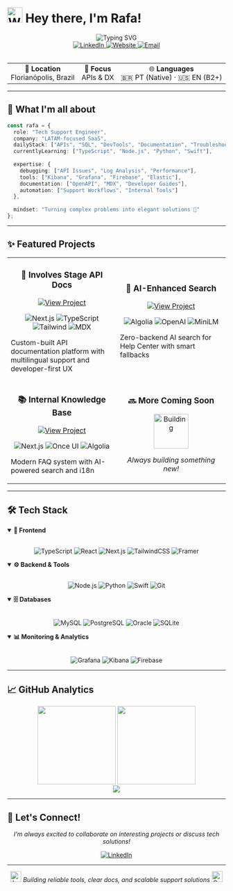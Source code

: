 # <img src="https://raw.githubusercontent.com/Tarikul-Islam-Anik/Animated-Fluent-Emojis/master/Emojis/Hand%20gestures/Waving%20Hand.png" alt="Waving Hand" width="35" height="35" /> Hey there, I'm Rafa!

<div align="center">
  <img src="https://readme-typing-svg.demolab.com?font=Fira+Code&weight=600&size=22&pause=1000&color=3178C6&center=true&vCenter=true&multiline=true&repeat=false&width=600&height=100&lines=Tech+Support+Specialist+%7C+API+Enthusiast;Building+bridges+between+devs+%26+solutions" alt="Typing SVG" />
</div>

<div align="center">
  <a href="https://linkedin.com/in/rafactxr">
    <img src="https://img.shields.io/badge/LinkedIn-0077B5?style=for-the-badge&logo=linkedin&logoColor=white" alt="LinkedIn" />
  </a>
  <a href="https://rafactx.dev">
    <img src="https://img.shields.io/badge/Portfolio-FF5722?style=for-the-badge&logo=google-chrome&logoColor=white" alt="Website" />
  </a>
  <a href="mailto:rafael@nerdstack.dev">
    <img src="https://img.shields.io/badge/Email-D14836?style=for-the-badge&logo=gmail&logoColor=white" alt="Email" />
  </a>
</div>

<br />

<div align="center">
  <table>
    <tr>
      <td align="center">📍 <b>Location</b><br/>Florianópolis, Brazil</td>
      <td align="center">🎯 <b>Focus</b><br/>APIs & DX</td>
      <td align="center">🌐 <b>Languages</b><br/>🇧🇷 PT (Native) · 🇺🇸 EN (B2+)</td>
    </tr>
  </table>
</div>

---

## 🚀 What I'm all about

```typescript
const rafa = {
  role: "Tech Support Engineer",
  company: "LATAM-focused SaaS",
  dailyStack: ["APIs", "SQL", "DevTools", "Documentation", "Troubleshooting"],
  currentlyLearning: ["TypeScript", "Node.js", "Python", "Swift"],
  
  expertise: {
    debugging: ["API Issues", "Log Analysis", "Performance"],
    tools: ["Kibana", "Grafana", "Firebase", "Elastic"],
    documentation: ["OpenAPI", "MDX", "Developer Guides"],
    automation: ["Support Workflows", "Internal Tools"]
  },
  
  mindset: "Turning complex problems into elegant solutions 🎯"
};
```

---

## ✨ Featured Projects

<div align="center">
<table>
  <tr>
    <td width="50%">
      <h3 align="center">🔗 Involves Stage API Docs</h3>
      <p align="center">
        <a href="https://github.com/rafactx/api-docs-involves-stage">
          <img src="https://img.shields.io/badge/View_Project-2ea44f?style=for-the-badge" alt="View Project" />
        </a>
      </p>
      <p align="center">
        <img src="https://img.shields.io/badge/Next.js-000000?style=flat&logo=nextdotjs&logoColor=white" alt="Next.js" />
        <img src="https://img.shields.io/badge/TypeScript-007ACC?style=flat&logo=typescript&logoColor=white" alt="TypeScript" />
        <img src="https://img.shields.io/badge/Tailwind-06B6D4?style=flat&logo=tailwindcss&logoColor=white" alt="Tailwind" />
        <img src="https://img.shields.io/badge/MDX-000000?style=flat&logo=mdx&logoColor=white" alt="MDX" />
      </p>
      <p>Custom-built API documentation platform with multilingual support and developer-first UX</p>
    </td>
    <td width="50%">
      <h3 align="center">🧠 AI-Enhanced Search</h3>
      <p align="center">
        <a href="https://github.com/rafactx/involves-mind">
          <img src="https://img.shields.io/badge/View_Project-2ea44f?style=for-the-badge" alt="View Project" />
        </a>
      </p>
      <p align="center">
        <img src="https://img.shields.io/badge/Algolia-003DFF?style=flat&logo=algolia&logoColor=white" alt="Algolia" />
        <img src="https://img.shields.io/badge/OpenAI-412991?style=flat&logo=openai&logoColor=white" alt="OpenAI" />
        <img src="https://img.shields.io/badge/MiniLM-FF6B6B?style=flat" alt="MiniLM" />
      </p>
      <p>Zero-backend AI search for Help Center with smart fallbacks</p>
    </td>
  </tr>
  <tr>
    <td width="50%">
      <h3 align="center">📚 Internal Knowledge Base</h3>
      <p align="center">
        <a href="https://github.com/rafactx/faq-support-team">
          <img src="https://img.shields.io/badge/View_Project-2ea44f?style=for-the-badge" alt="View Project" />
        </a>
      </p>
      <p align="center">
        <img src="https://img.shields.io/badge/Next.js-000000?style=flat&logo=nextdotjs&logoColor=white" alt="Next.js" />
        <img src="https://img.shields.io/badge/Once_UI-FF00FF?style=flat" alt="Once UI" />
        <img src="https://img.shields.io/badge/Algolia-003DFF?style=flat&logo=algolia&logoColor=white" alt="Algolia" />
      </p>
      <p>Modern FAQ system with AI-powered search and i18n</p>
    </td>
    <td width="50%">
      <h3 align="center">🔜 More Coming Soon</h3>
      <p align="center">
        <img src="https://raw.githubusercontent.com/Tarikul-Islam-Anik/Animated-Fluent-Emojis/master/Emojis/Objects/Hammer%20and%20Wrench.png" alt="Building" width="80" height="80" />
      </p>
      <p align="center"><i>Always building something new!</i></p>
    </td>
  </tr>
</table>
</div>

---

## 🛠️ Tech Stack

<details open>
<summary><b>🎨 Frontend</b></summary>
<br />
<p align="center">
  <img src="https://img.shields.io/badge/TypeScript-007ACC?style=for-the-badge&logo=typescript&logoColor=white" alt="TypeScript" />
  <img src="https://img.shields.io/badge/React-20232A?style=for-the-badge&logo=react&logoColor=61DAFB" alt="React" />
  <img src="https://img.shields.io/badge/Next.js-000000?style=for-the-badge&logo=nextdotjs&logoColor=white" alt="Next.js" />
  <img src="https://img.shields.io/badge/Tailwind_CSS-06B6D4?style=for-the-badge&logo=tailwindcss&logoColor=white" alt="TailwindCSS" />
  <img src="https://img.shields.io/badge/Framer_Motion-0055FF?style=for-the-badge&logo=framer&logoColor=white" alt="Framer" />
</p>
</details>

<details open>
<summary><b>⚙️ Backend & Tools</b></summary>
<br />
<p align="center">
  <img src="https://img.shields.io/badge/Node.js-339933?style=for-the-badge&logo=nodedotjs&logoColor=white" alt="Node.js" />
  <img src="https://img.shields.io/badge/Python-FFD43B?style=for-the-badge&logo=python&logoColor=blue" alt="Python" />
  <img src="https://img.shields.io/badge/Swift-FA7343?style=for-the-badge&logo=swift&logoColor=white" alt="Swift" />
  <img src="https://img.shields.io/badge/Git-F05032?style=for-the-badge&logo=git&logoColor=white" alt="Git" />
</p>
</details>

<details open>
<summary><b>🗄️ Databases</b></summary>
<br />
<p align="center">
  <img src="https://img.shields.io/badge/MySQL-005C84?style=for-the-badge&logo=mysql&logoColor=white" alt="MySQL" />
  <img src="https://img.shields.io/badge/PostgreSQL-316192?style=for-the-badge&logo=postgresql&logoColor=white" alt="PostgreSQL" />
  <img src="https://img.shields.io/badge/Oracle-F80000?style=for-the-badge&logo=oracle&logoColor=white" alt="Oracle" />
  <img src="https://img.shields.io/badge/SQLite-07405E?style=for-the-badge&logo=sqlite&logoColor=white" alt="SQLite" />
</p>
</details>

<details open>
<summary><b>📊 Monitoring & Analytics</b></summary>
<br />
<p align="center">
  <img src="https://img.shields.io/badge/Grafana-F46800?style=for-the-badge&logo=grafana&logoColor=white" alt="Grafana" />
  <img src="https://img.shields.io/badge/Kibana-005571?style=for-the-badge&logo=elastic&logoColor=white" alt="Kibana" />
  <img src="https://img.shields.io/badge/Firebase-FFCA28?style=for-the-badge&logo=firebase&logoColor=black" alt="Firebase" />
</p>
</details>

---

## 📈 GitHub Analytics

<div align="center">
  <img height="180em" src="https://github-readme-stats.vercel.app/api?username=rafactx&show_icons=true&theme=react&include_all_commits=true&count_private=true&hide_border=true"/>
  <img height="180em" src="https://github-readme-stats.vercel.app/api/top-langs/?username=rafactx&layout=compact&langs_count=8&theme=react&hide_border=true"/>
</div>

<div align="center">
  <img src="https://github-readme-streak-stats-ashy-nine.vercel.app/?user=rafactx&theme=react&hide_border=true" />
</div>

---

## 💬 Let's Connect!

<div align="center">
  
  <i>I'm always excited to collaborate on interesting projects or discuss tech solutions!</i>
  
  <a href="https://linkedin.com/in/rafactxr">
    <img src="https://img.shields.io/badge/Let's_Connect_on_LinkedIn-0077B5?style=for-the-badge&logo=linkedin&logoColor=white" alt="LinkedIn" />
  </a>
  

---

<div align="center">
  <img src="https://raw.githubusercontent.com/Tarikul-Islam-Anik/Animated-Fluent-Emojis/master/Emojis/Objects/Laptop.png" alt="Laptop" width="25" height="25" />
  <i>Building reliable tools, clear docs, and scalable support solutions</i>
  <img src="https://raw.githubusercontent.com/Tarikul-Islam-Anik/Animated-Fluent-Emojis/master/Emojis/Objects/Gear.png" alt="Gear" width="25" height="25" />
</div>
